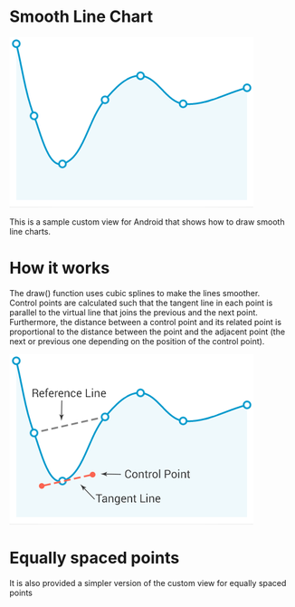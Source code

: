 Smooth Line Chart
=================

![SmoothLineChart](SmoothLineChart.png)

This is a sample custom view for Android that shows how to draw smooth line charts. 

How it works
=================

The draw() function uses cubic splines to make the lines smoother.    
Control points are calculated such that the tangent line in each point is parallel to the virtual line that joins the previous and the next point.    
Furthermore, the distance between a control point and its related point is proportional to the distance between the point and the adjacent point (the next or previous one depending on the position of the control point).   


![SmoothLineChart](SmoothLineChart-explain.png)

Equally spaced points
=================
It is also provided a simpler version of the custom view for equally spaced points